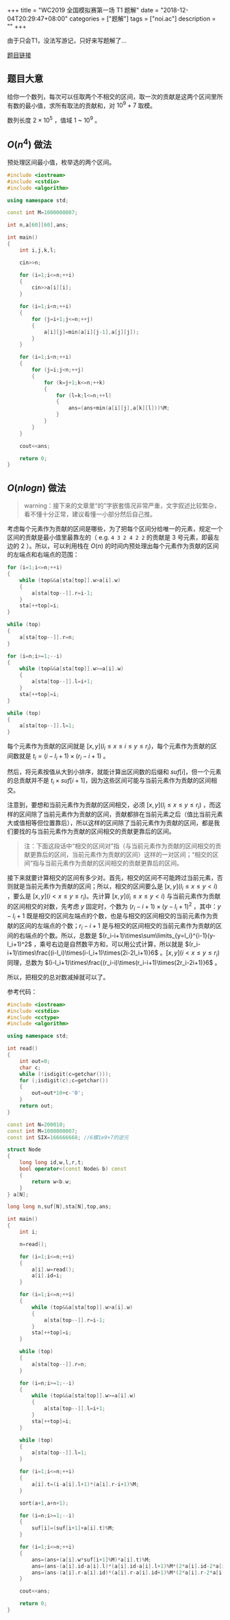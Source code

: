 +++
title = "WC2019 全国模拟赛第一场 T1 题解"
date = "2018-12-04T20:29:47+08:00"
categories = ["题解"]
tags = ["noi.ac"]
description = ""
+++


由于只会T1，没法写游记，只好来写题解了...

[题目链接](http://noi.ac/problem/26)

## 题目大意

给你一个数列，每次可以任取两个不相交的区间，取一次的贡献是这两个区间里所有数的最小值，求所有取法的贡献和，对 $10^9+7$ 取模。

数列长度 $2\times 10^5$ ，值域 $1$ ~ $10^9$ 。

<!-- more -->

## $O(n^4)$ 做法

预处理区间最小值，枚举选的两个区间。

```cpp
#include <iostream>
#include <cstdio>
#include <algorithm>

using namespace std;

const int M=1000000007;

int n,a[60][60],ans;

int main()
{
    int i,j,k,l;

    cin>>n;

    for (i=1;i<=n;++i)
    {
        cin>>a[i][i];
    }

    for (i=1;i<n;++i)
    {
        for (j=i+1;j<=n;++j)
        {
            a[i][j]=min(a[i][j-1],a[j][j]);
        }
    }

    for (i=1;i<n;++i)
    {
        for (j=i;j<n;++j)
        {
            for (k=j+1;k<=n;++k)
            {
                for (l=k;l<=n;++l)
                {
                    ans=(ans+min(a[i][j],a[k][l]))%M;
                }
            }
        }
    }

    cout<<ans;

    return 0;
}
```

## $O(nlogn)$ 做法

> warning：接下来的文章里“的”字嵌套情况非常严重，文字叙述比较繁杂，看不懂十分正常，建议看懂一小部分然后自己推。

考虑每个元素作为贡献的区间是哪些，为了把每个区间分给唯一的元素，规定一个区间的贡献是最小值里最靠左的（ e.g. `4 3 2 4 2 2` 的贡献是 $3$ 号元素，即最左边的 $2$ ）。所以，可以利用栈在 $O(n)$ 的时间内预处理出每个元素作为贡献的区间的左端点和右端点的范围：

```cpp
for (i=1;i<=n;++i)
{
    while (top&&a[sta[top]].w>a[i].w)
    {
        a[sta[top--]].r=i-1;
    }
    sta[++top]=i;
}

while (top)
{
    a[sta[top--]].r=n;
}

for (i=n;i>=1;--i)
{
    while (top&&a[sta[top]].w>=a[i].w)
    {
        a[sta[top--]].l=i+1;
    }
    sta[++top]=i;
}

while (top)
{
    a[sta[top--]].l=1;
}
```

每个元素作为贡献的区间就是 $[x,y] (l_i\le x\le i\le y\le r_i)$，每个元素作为贡献的区间数就是 $t_i=(i-l_i+1)\times(r_i-i+1)$ 。

然后，将元素按值从大到小排序，就能计算出区间数的后缀和 $suf[i]$，但一个元素的总贡献并不是 $t_i\times suf[i+1]$，因为这些区间可能与当前元素作为贡献的区间相交。

注意到，要想和当前元素作为贡献的区间相交，必须 $[x,y] (l_i\le x\le y\le r_i)$ ，而这样的区间除了当前元素作为贡献的区间，贡献都排在当前元素之后（值比当前元素大或值相等但位置靠后），所以这样的区间除了当前元素作为贡献的区间，都是我们要找的与当前元素作为贡献的区间相交的贡献更靠后的区间。

> 注：下面这段话中“相交的区间对”指（与当前元素作为贡献的区间相交的贡献更靠后的区间，当前元素作为贡献的区间）这样的一对区间；“相交的区间”指与当前元素作为贡献的区间相交的贡献更靠后的区间。

接下来就要计算相交的区间有多少对。首先，相交的区间不可能跨过当前元素，否则就是当前元素作为贡献的区间；所以，相交的区间要么是 $[x,y] (l_i\le x\le y<i)$ ，要么是 $[x,y] (i<x\le y\le r_i)$。先计算 $[x,y] (l_i\le x\le y<i)$ 与当前元素作为贡献的区间相交的对数，先考虑 $y$ 固定时，个数为 $(r_i-i+1)\times(y-l_i+1)^2$ ，其中：$y-l_i+1$ 既是相交的区间左端点的个数，也是与相交的区间相交的当前元素作为贡献的区间的左端点的个数；$r_i-i+1$ 是与相交的区间相交的当前元素作为贡献的区间的右端点的个数。所以，总数是 $(r_i-i+1)\times\sum\limits_{y=l_i}^{i-1}(y-l_i+1)^2$ ，乘号右边是自然数平方和，可以用公式计算，所以就是 $(r_i-i+1)\times\frac{(i-l_i)\times(i-l_i+1)\times(2i-2l_i+1)}6$ 。$[x,y] (i<x\le y\le r_i)$ 同理，总数为 $(i-l_i+1)\times\frac{(r_i-i)\times(r_i-i+1)\times(2r_i-2i+1)}6$ 。

所以，把相交的总对数减掉就可以了。

参考代码：

```cpp
#include <iostream>
#include <cstdio>
#include <cctype>
#include <algorithm>

using namespace std;

int read()
{
    int out=0;
    char c;
    while (!isdigit(c=getchar()));
    for (;isdigit(c);c=getchar())
    {
        out=out*10+c-'0';
    }
    return out;
}

const int N=200010;
const int M=1000000007;
const int SIX=166666668; //6模1e9+7的逆元

struct Node
{
    long long id,w,l,r,t;
    bool operator<(const Node& b) const
    {
        return w<b.w;
    }
} a[N];

long long n,suf[N],sta[N],top,ans;

int main()
{
    int i;

    n=read();

    for (i=1;i<=n;++i)
    {
        a[i].w=read();
        a[i].id=i;
    }

    for (i=1;i<=n;++i)
    {
        while (top&&a[sta[top]].w>a[i].w)
        {
            a[sta[top--]].r=i-1;
        }
        sta[++top]=i;
    }

    while (top)
    {
        a[sta[top--]].r=n;
    }

    for (i=n;i>=1;--i)
    {
        while (top&&a[sta[top]].w>=a[i].w)
        {
            a[sta[top--]].l=i+1;
        }
        sta[++top]=i;
    }

    while (top)
    {
        a[sta[top--]].l=1;
    }

    for (i=1;i<=n;++i)
    {
        a[i].t=(i-a[i].l+1)*(a[i].r-i+1)%M;
    }

    sort(a+1,a+n+1);

    for (i=n;i>=1;--i)
    {
        suf[i]=(suf[i+1]+a[i].t)%M;
    }

    for (i=1;i<=n;++i)
    {
        ans=(ans+(a[i].w*suf[i+1]%M)*a[i].t)%M;
        ans=(ans-(a[i].id-a[i].l)*(a[i].id-a[i].l+1)%M*(2*a[i].id-2*a[i].l+1)%M*SIX%M*(a[i].r-a[i].id+1)%M*a[i].w%M+M)%M; //重复区间在左
        ans=(ans-(a[i].r-a[i].id)*(a[i].r-a[i].id+1)%M*(2*a[i].r-2*a[i].id+1)%M*SIX%M*(a[i].id-a[i].l+1)%M*a[i].w%M+M)%M; //重复区间在右
    }

    cout<<ans;

    return 0;
}
```